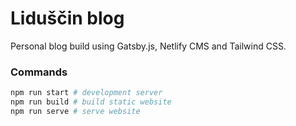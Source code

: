 # Liduščin blog

Personal blog build using Gatsby.js, Netlify CMS and Tailwind CSS.

### Commands

```bash
npm run start # development server
npm run build # build static website
npm run serve # serve website
```